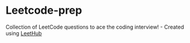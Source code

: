 # Leetcode-prep
Collection of LeetCode questions to ace the coding interview! - Created using [LeetHub](https://github.com/QasimWani/LeetHub)
